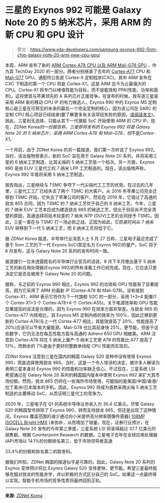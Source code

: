 # 三星的 Exynos 992 可能是 Galaxy Note 20 的 5 纳米芯片，采用 ARM 的新 CPU 和 GPU 设计

> 原文：<https://www.xda-developers.com/samsung-exynos-992-5nm-chip-galaxy-note-20-arm-new-cpu-gpu/>

本周，ARM 宣布了新的 [ARM Cortex-A78 CPU 以及 ARM Mali-G78 GPU](https://www.xda-developers.com/arm-announces-cortex-a78-cpu-mali-g78-gpu-ethos-n78-npu/) ，作为其 TechDay 2020 的一部分。两者分别继承了去年的 [Cortex-A77](https://www.xda-developers.com/arm-cortex-a77-cpu-announcement/) CPU 和 [Mali-G77](https://www.xda-developers.com/arm-mali-g77-valhall-gpu-announcement/) GPU。通配符公告是 Cortex-X 定制程序(CXC)，其中 ARM 宣布在 CXC 下制造的第一个 CPU 将是 Cortex-X1，这是 ARM 迄今为止最强大的 CPU。Cortex-X1 将专门以峰值性能为目标，而不是能效和 PPA(性能、功率和面积)，这将使其与苹果领先的 A 系列芯片正面竞争。在宣布的时候，我写道三星是采用 ARM 新的移动 CPU IP 的有力候选人。Exynos 990 中的 Exynos M5 定制核心是三星在可预见的未来的最后一个完全定制的核心，因为该公司在 SARC 的定制 CPU 核心项目已经结束(要了解更多有关该项目失败的原因，[请阅读本文](https://www.xda-developers.com/samsung-galaxy-s20-plus-review/))。因此，三星别无选择，只能从其下一代旗舰 SoC 开始使用 ARM 的 CPU IP。现在，ZDNet Korea*的一份报告称，三星即将发布的 Exynos 992 将是 Galaxy Note 20 的 5 纳米芯片，采用 ARM Cortex-A78 和 Mali-G78，但*不是*Cortex-X1。*

一个月前，由于 ZDNet Korea 的另一篇报道，我们第一次听说了 Exynos 992。当时，该出版物曾表示，新的 SoC 旨在用于 Galaxy Note 20 系列，并将采用三星的 6 纳米工艺制造，比其尖端的 5 纳米工艺低一个档次。另一方面，Exynos 990 是由 EUV 三星代工的 7 纳米 LPP 工艺制造的。现在，该出版物声称，Exynos 992 毕竟将采用 5 纳米工艺制造。

报告指出，三星继续与 TSMC 争夺下一代尖端代工工艺的优势。在过去的几年里，三星代工工厂已经失去了两个 TSMC 的大客户。从 2016 年苹果公司完全迁移到 TSMC 开始，它失去了苹果公司的客户。然后在 2019 年，它错过了高通的骁龙 855 合同，因为 TSMC 的 7 纳米工艺优于自己的 8 纳米工艺。今年，三星的 7 纳米 EUV 工艺本应成为建造骁龙 865 的候选工艺，但出于目前尚不完全清楚的原因，高通选择将技术较差的 7 纳米 N7P (DUV)工艺的合同授予 TSMC。因此，三星一直在与 TSMC 打一场必败之战，正因为如此，它抓紧时间从 7 纳米 EUV 转移到下一代 5 纳米工艺，而 6 纳米工艺将低于它。

据 *ZDNet Korea* 报道，半导体行业消息人士 5 月 27 日称，三星电子最近完成了基于 5nm 工艺的下一代 Exynos SoC(暂定名为 Exynos 992)的量产。SoC 将于 8 月发布，这与 Galaxy Note 20 系列的发布时间一致。

报道援引一位未透露姓名的半导体行业官员的话说，8 月下半月推出基于 5 纳米工艺的新应用处理器(Exynos 992)的所有准备工作已经完成。现在，它应该只是决定它是否会被用于 Galaxy Note 20 的问题。

据称，与之前的 Exynos 990 相比，Exynos 992 的功效和 GPU 性能有了显著提高，因为它采用了 ARM 的最新 IP (Cortex-A78 和 Mali-G78)。没有提到 Cortex-X1，ARM 表示它将作为下一代旗舰 SOC 的一部分，采用 1+3+4 配置(1 个 Cortex-X1+3 个 Cortex-A78+4 个 Cortex-A55)。关于电源效率和 GPU 性能显著提高的说法是合理的，因为 Exynos 990 在效率方面非常差。与骁龙 865 的 Cortex-A77 内核相比，其 Exynos M5 定制内核的效率为 100%，因此迁移到更新的 Cortex-A78(与上一代 Cortex-A77 相比，其能效提高了 20%，性能提高了 20%)应该可以节省大量能源。Mali-G78 也比其前身快 25%，更节能，但鉴于这些数字，它仍无法在每瓦性能方面与高通的 Adreno 650 GPU 相媲美。ARM 注意到 Cortex-A78 将在 5 纳米上量产-5 纳米工艺使 A78 的性能比 A77 提高了 13%，而剩余的 7%是由于更好的整数单线程 CPU 性能而实现的。

*ZDNet Korea* 注意到三星在国内的韩国 Galaxy S20 变种中没有使用 Exynos 990，而是选择使用骁龙 865。当时，这是一个令人惊讶的决定，被许多人解读为表明三星本身对 Exynos 990 的性能和功率缺乏信心。不过现在，三星系统 LSI 希望通过在 Galaxy Note 20 系列的韩国国内版本中使用 Exynos 992 来扩大其市场份额。然而，骁龙 865 仍将在一些海外市场使用，可能指的是美国/中国/香港/拉丁美洲/日本版本的手机。因此，Exynos 992 将成为首款采用尖端 5 纳米工艺制造的主要移动 SoC，从而证明三星代工的竞争力。

2020 年，三星电子在 Q1 的系统半导体业务收入为 36.4 亿美元。尽管 Galaxy S20 的韩国型号排除了 Exynos 990，转而支持骁龙 865，但还是出现了这种情况。Exynos 覆盖范围的减少通过向小米提供高分辨率图像传感器( [108MP ISOCELL Bright HMX](https://www.xda-developers.com/samsung-isocell-bright-hmx-108mp-camera-sensor-xiaomi/) )来弥补，从而增加了销量。现在，证券行业预计，在 Galaxy Note 20 发布的今年第三季度，三星系统 LSI 将录得超过 37.7 亿美元的销售额。根据 Counterpoint Research 的数据，三星电子去年在全球应用处理器(AP)市场以 14.1%的份额排名第三，低于市场领导者高通

33.4%的份额和排名第二的联发科。

据我们所知，ZDNet 韩国的报道似乎是可靠的。因此，Galaxy Note 20 系列的 Exynos 变体预计将比 Exynos Galaxy S20 变体更快、更节能。希望三星最终能够克服对骁龙的性能赤字，并以积极的方式区分自己的 SoC。如果这一点最终得以实现，智能手机市场的竞争性质将最终回到正轨。

* * *

**来源:** [ZDNet Korea](https://www.zdnet.co.kr/view/?no=20200527134911)